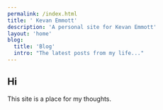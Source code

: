 ```yaml
---
permalink: /index.html
title: ' Kevan Emmott'
description: 'A personal site for Kevan Emmott'
layout: 'home'
blog:
  title: 'Blog'
  intro: "The latest posts from my life..."
---
```


## Hi

This site is a place for my thoughts.
